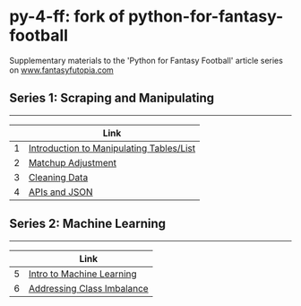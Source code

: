 # py-4-ff: fork of python-for-fantasy-football
Supplementary materials to the 'Python for Fantasy Football' article series on www.fantasyfutopia.com

## Series 1: Scraping and Manipulating
-----

|  | Link |
| - | -------------------------------------------------- |
| 1 | [Introduction to Manipulating Tables/List](http://www.fantasyfutopia.com/python-for-fantasy-football-introduction/) |
| 2 | [Matchup Adjustment](http://www.fantasyfutopia.com/python-for-fantasy-football-matchup-adjustment/) |
| 3 | [Cleaning Data](http://www.fantasyfutopia.com/python-for-fantasy-football-getting-and-cleaning-data/) |
| 4 | [APIs and JSON](http://www.fantasyfutopia.com/python-for-fantasy-football-apis-and-json-data/) |



## Series 2: Machine Learning
-----

|  | Link |
| - | -------------------------------------------------- |
| 5 | [Intro to Machine Learning](http://www.fantasyfutopia.com/python-for-fantasy-football-introduction-to-machine-learning/) |
| 6 | [Addressing Class Imbalance](http://www.fantasyfutopia.com/python-for-fantasy-football-addressing-class-imbalance-in-machine-learning/) |